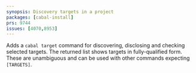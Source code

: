 ```yaml
---
synopsis: Discovery targets in a project
packages: [cabal-install]
prs: 9744
issues: [4070,8953]
---
```


Adds a `cabal target` command for discovering, disclosing and checking selected
targets. The returned list shows targets in fully-qualified form. These are
unambiguous and can be used with other commands expecting `[TARGETS]`.
